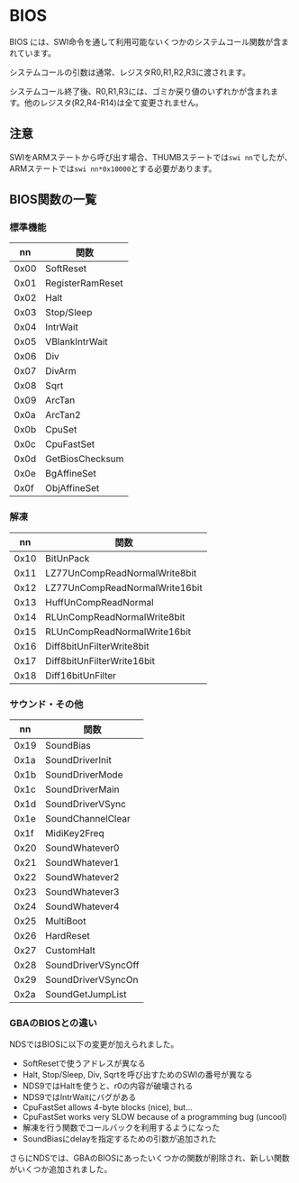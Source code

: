 # BIOS

BIOS には、SWI命令を通して利用可能ないくつかのシステムコール関数が含まれています。

システムコールの引数は通常、レジスタR0,R1,R2,R3に渡されます。

システムコール終了後、R0,R1,R3には、ゴミか戻り値のいずれかが含まれます。他のレジスタ(R2,R4-R14)は全て変更されません。

## 注意

SWIをARMステートから呼び出す場合、THUMBステートでは`swi nn`でしたが、ARMステートでは`swi nn*0x10000`とする必要があります。

## BIOS関数の一覧

### 標準機能

nn | 関数
-- | -- 
0x00 | SoftReset
0x01 | RegisterRamReset
0x02 | Halt
0x03 | Stop/Sleep
0x04 | IntrWait
0x05 | VBlankIntrWait
0x06 | Div
0x07 | DivArm
0x08 | Sqrt
0x09 | ArcTan
0x0a | ArcTan2
0x0b | CpuSet
0x0c | CpuFastSet
0x0d | GetBiosChecksum
0x0e | BgAffineSet
0x0f | ObjAffineSet

### 解凍

nn | 関数
-- | -- 
0x10 | BitUnPack
0x11 | LZ77UnCompReadNormalWrite8bit
0x12 | LZ77UnCompReadNormalWrite16bit
0x13 | HuffUnCompReadNormal
0x14 | RLUnCompReadNormalWrite8bit
0x15 | RLUnCompReadNormalWrite16bit
0x16 | Diff8bitUnFilterWrite8bit
0x17 | Diff8bitUnFilterWrite16bit
0x18 | Diff16bitUnFilter

### サウンド・その他

nn | 関数
-- | -- 
0x19 | SoundBias
0x1a | SoundDriverInit
0x1b | SoundDriverMode
0x1c | SoundDriverMain
0x1d | SoundDriverVSync
0x1e | SoundChannelClear
0x1f | MidiKey2Freq
0x20 | SoundWhatever0
0x21 | SoundWhatever1
0x22 | SoundWhatever2
0x23 | SoundWhatever3
0x24 | SoundWhatever4
0x25 | MultiBoot
0x26 | HardReset
0x27 | CustomHalt
0x28 | SoundDriverVSyncOff
0x29 | SoundDriverVSyncOn
0x2a | SoundGetJumpList

### GBAのBIOSとの違い

NDSではBIOSに以下の変更が加えられました。

- SoftResetで使うアドレスが異なる
- Halt, Stop/Sleep, Div, Sqrtを呼び出すためのSWIの番号が異なる
- NDS9ではHaltを使うと、r0の内容が破壊される
- NDS9ではIntrWaitにバグがある
- CpuFastSet allows 4-byte blocks (nice), but...
- CpuFastSet works very SLOW because of a programming bug (uncool)
- 解凍を行う関数でコールバックを利用するようになった
- SoundBiasにdelayを指定するための引数が追加された

さらにNDSでは、GBAのBIOSにあったいくつかの関数が削除され、新しい関数がいくつか追加されました。
